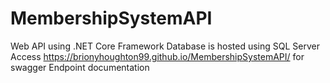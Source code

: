 # MembershipSystemAPI

Web API using .NET Core Framework
Database is hosted using SQL Server<br>
Access https://brionyhoughton99.github.io/MembershipSystemAPI/ for swagger Endpoint documentation
